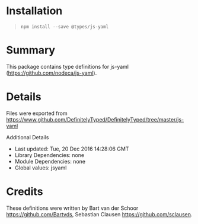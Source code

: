 # Installation
> `npm install --save @types/js-yaml`

# Summary
This package contains type definitions for js-yaml (https://github.com/nodeca/js-yaml).

# Details
Files were exported from https://www.github.com/DefinitelyTyped/DefinitelyTyped/tree/master/js-yaml

Additional Details
 * Last updated: Tue, 20 Dec 2016 14:28:06 GMT
 * Library Dependencies: none
 * Module Dependencies: none
 * Global values: jsyaml

# Credits
These definitions were written by Bart van der Schoor <https://github.com/Bartvds>, Sebastian Clausen <https://github.com/sclausen>.
